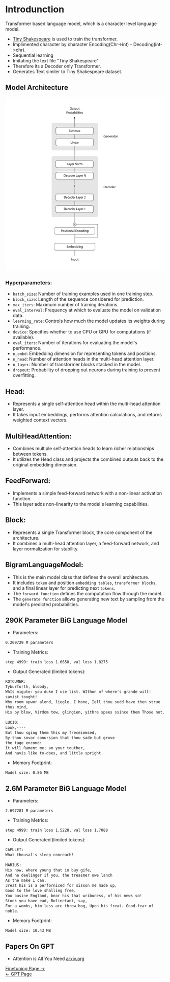 # Introdunction
Transformer based language model, which is a character level language model.

- [Tiny Shakespeare](https://www.kaggle.com/datasets/kaushaltiwari/tiny-shakespeare?select=tiny-shakespeare.txt) is used to train the transformer.
- Implimented character by character Encoding(Chr->int) - Decoding(int->chr).
- Sequential learning
- Imitating the text file "Tiny Shakespeare"
- Therefore its a Decoder only Transformer.
- Generates Text similer to Tiny Shakespeare dataset.

## Model Architecture
![model arch](./img/GPT/00_GPT_decoder.png)

<!--Referece: [Attention Is All You Need](https://arxiv.org/pdf/1706.03762) -->

### Hyperparameters:

-   `batch_size`: Number of training examples used in one training step.
-   `block_size`: Length of the sequence considered for prediction.
-   `max_iters`: Maximum number of training iterations.
-   `eval_interval`: Frequency at which to evaluate the model on validation data.
-   `learning_rate`: Controls how much the model updates its weights during training.
-   `device`: Specifies whether to use CPU or GPU for computations (if available).
-   `eval_iters`: Number of iterations for evaluating the model's performance.
-   `n_embd`: Embedding dimension for representing tokens and positions.
-   `n_head`: Number of attention heads in the multi-head attention layer.
-   `n_layer`: Number of transformer blocks stacked in the model.
-   `dropout`: Probability of dropping out neurons during training to prevent overfitting.

## Head:
- Represents a single self-attention head within the multi-head attention layer.
- It takes input embeddings, performs attention calculations, and returns weighted context vectors.

## MultiHeadAttention:
- Combines multiple self-attention heads to learn richer relationships between tokens.
- It utilizes the Head class and projects the combined outputs back to the original embedding dimension.
## FeedForward:
- Implements a simple feed-forward network with a non-linear activation function.
- This layer adds non-linearity to the model's learning capabilities.
## Block:
- Represents a single Transformer block, the core component of the architecture.
- It combines a multi-head attention layer, a feed-forward network, and layer normalization for stability.
## BigramLanguageModel:
- This is the main model class that defines the overall architecture.
- It includes `token` and position `embedding tables`, `transformer blocks`, and a final linear layer for predicting next `tokens`.
- The `forward function` defines the computation flow through the model.
- The `generate function` allows generating new text by sampling from the model's predicted probabilities.

## 290K Parameter BiG Language Model
- Parameters:
```
0.209729 M parameters
```

- Training Metrics:
```
step 4999: train loss 1.6658, val loss 1.8275
```
- Output Generated (limited tokens):
```
ROTCUMER:
Tyburforth, bloody,
WhIs migute: you duke I use list. WIthon of where's grande will! savist tought!
Why room upwor alond, liegle. I hone, Iell thou sudd have then strue thus mind,
His by blow, Virdom tow, glingien, yithre spees ssince them Those not.

LUCIO:
Look,----
But thou sging them this my freceimmsed,
By thou sovor conursion that thou sade but grove
the tage encond:
It will Rament me; an your touther,
And havis like to-does, and little spright.
```
- Memory Footprint:
```
Model size: 0.86 MB
```

## 2.6M Parameter BiG Language Model
- Parameters:
```
2.697281 M parameters
```

- Training Metrics:
```
step 4999: train loss 1.5228, val loss 1.7088
```

- Output Generated (limited tokens):
```
CAPULET:
What thousal's sleep conceach!

MARIUS:
His now, where young that in buy gife,
And he deelinger if you, the treasmer owe lanch
As the make I can.
3reat his is a perforniced for sisson me made up,
Good to the love shalling free.
You busine England, bear his that wribuness, of his news so!
Stook you have ead, Bolinetant, say,
For a wombs, him less are throw hog, Upon his freat. Good-fear of noble.

```

- Memory Footprint:
```
Model size: 10.43 MB
```
## Papers On GPT
- Attention is All You Need [arxiv.org](https://arxiv.org/pdf/1706.03762)

[Finetuning Page ->](finetuning.md)
<br>
[<- GPT Page](gpt.md)